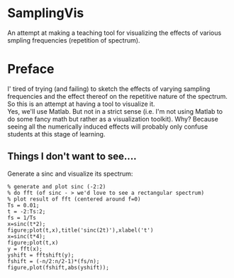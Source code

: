 # SamplingVis
An attempt at making a teaching tool for visualizing the effects of various smpling frequencies (repetition of spectrum).

# Preface
I' tired of trying (and failing) to sketch the effects of varying sampling frequencies and the effect thereof on the repetitive nature of the spectrum. So this is an attempt at having a tool to visualize it.  
Yes, we'll use Matlab. But not in a strict sense (i.e. I'm not using Matlab to do some fancy math but rather as a visualization toolkit). Why? Because seeing all the numerically induced effects will probably only confuse students at this stage of learning.

## Things I don't want to see....
Generate a sinc and visualize its spectrum:
```
% generate and plot sinc (-2:2)
% do fft (of sinc - > we'd love to see a rectangular spectrum)
% plot result of fft (centered around f=0)
Ts = 0.01;
t = -2:Ts:2;
fs = 1/Ts
x=sinc(t*2);
figure;plot(t,x),title('sinc(2t)'),xlabel('t')
x=sinc(t*4);
figure;plot(t,x)
y = fft(x);
yshift = fftshift(y);
fshift = (-n/2:n/2-1)*(fs/n);
figure,plot(fshift,abs(yshift));
```
